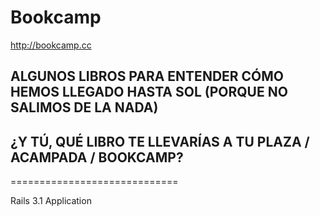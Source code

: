 # Bookcamp

http://bookcamp.cc

## ALGUNOS LIBROS PARA ENTENDER CÓMO HEMOS LLEGADO HASTA SOL (PORQUE NO SALIMOS DE LA NADA)

## ¿Y TÚ, QUÉ LIBRO TE LLEVARÍAS A TU PLAZA / ACAMPADA / BOOKCAMP?

=============================

Rails 3.1 Application

